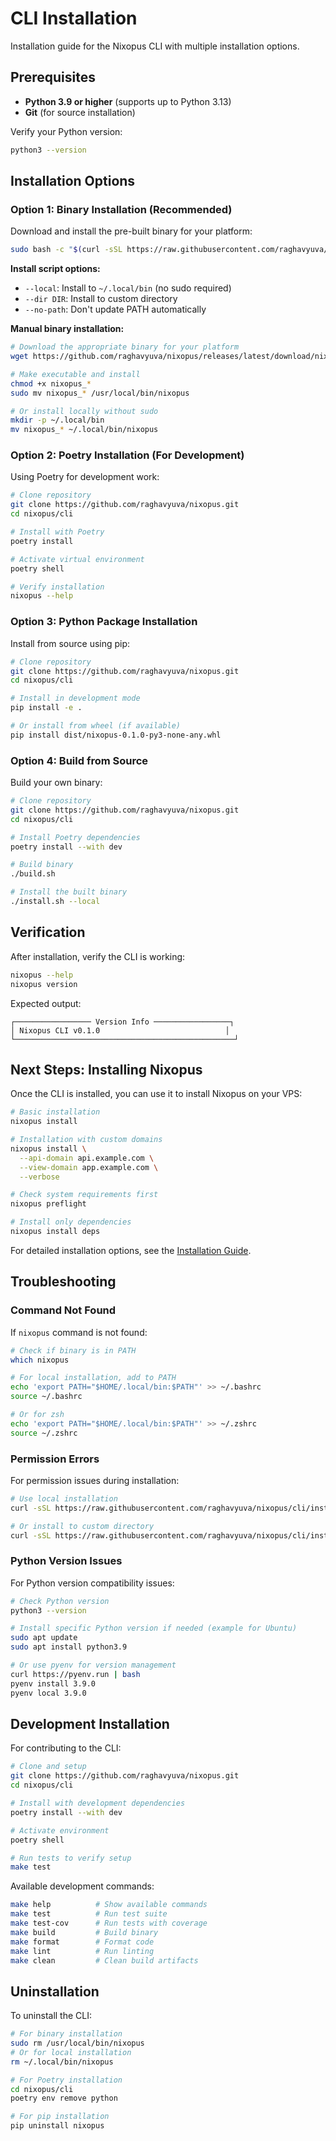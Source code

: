 # CLI Installation

Installation guide for the Nixopus CLI with multiple installation options.

## Prerequisites

- **Python 3.9 or higher** (supports up to Python 3.13)
- **Git** (for source installation)

Verify your Python version:
```bash
python3 --version
```

## Installation Options

### Option 1: Binary Installation (Recommended)

Download and install the pre-built binary for your platform:

```bash
sudo bash -c "$(curl -sSL https://raw.githubusercontent.com/raghavyuva/nixopus/refs/heads/master/scripts/install-cli.sh)"
```

**Install script options:**
- `--local`: Install to `~/.local/bin` (no sudo required)
- `--dir DIR`: Install to custom directory
- `--no-path`: Don't update PATH automatically

**Manual binary installation:**
```bash
# Download the appropriate binary for your platform
wget https://github.com/raghavyuva/nixopus/releases/latest/download/nixopus_$(uname -s | tr '[:upper:]' '[:lower:]')_$(uname -m)

# Make executable and install
chmod +x nixopus_*
sudo mv nixopus_* /usr/local/bin/nixopus

# Or install locally without sudo
mkdir -p ~/.local/bin
mv nixopus_* ~/.local/bin/nixopus
```

### Option 2: Poetry Installation (For Development)

Using Poetry for development work:

```bash
# Clone repository
git clone https://github.com/raghavyuva/nixopus.git
cd nixopus/cli

# Install with Poetry
poetry install

# Activate virtual environment
poetry shell

# Verify installation
nixopus --help
```

### Option 3: Python Package Installation

Install from source using pip:

```bash
# Clone repository
git clone https://github.com/raghavyuva/nixopus.git
cd nixopus/cli

# Install in development mode
pip install -e .

# Or install from wheel (if available)
pip install dist/nixopus-0.1.0-py3-none-any.whl
```

### Option 4: Build from Source

Build your own binary:

```bash
# Clone repository
git clone https://github.com/raghavyuva/nixopus.git
cd nixopus/cli

# Install Poetry dependencies
poetry install --with dev

# Build binary
./build.sh

# Install the built binary
./install.sh --local
```

## Verification

After installation, verify the CLI is working:

```bash
nixopus --help
nixopus version
```

Expected output:
```
┌───────────────── Version Info ─────────────────┐
│ Nixopus CLI v0.1.0                            │
└─────────────────────────────────────────────────┘
```

## Next Steps: Installing Nixopus

Once the CLI is installed, you can use it to install Nixopus on your VPS:

```bash
# Basic installation
nixopus install

# Installation with custom domains
nixopus install \
  --api-domain api.example.com \
  --view-domain app.example.com \
  --verbose

# Check system requirements first
nixopus preflight

# Install only dependencies
nixopus install deps
```

For detailed installation options, see the [Installation Guide](../install/index.md).

## Troubleshooting

### Command Not Found

If `nixopus` command is not found:

```bash
# Check if binary is in PATH
which nixopus

# For local installation, add to PATH
echo 'export PATH="$HOME/.local/bin:$PATH"' >> ~/.bashrc
source ~/.bashrc

# Or for zsh
echo 'export PATH="$HOME/.local/bin:$PATH"' >> ~/.zshrc
source ~/.zshrc
```

### Permission Errors

For permission issues during installation:

```bash
# Use local installation
curl -sSL https://raw.githubusercontent.com/raghavyuva/nixopus/cli/install.sh | bash -s -- --local

# Or install to custom directory
curl -sSL https://raw.githubusercontent.com/raghavyuva/nixopus/cli/install.sh | bash -s -- --dir ~/bin
```

### Python Version Issues

For Python version compatibility issues:

```bash
# Check Python version
python3 --version

# Install specific Python version if needed (example for Ubuntu)
sudo apt update
sudo apt install python3.9

# Or use pyenv for version management
curl https://pyenv.run | bash
pyenv install 3.9.0
pyenv local 3.9.0
```

## Development Installation

For contributing to the CLI:

```bash
# Clone and setup
git clone https://github.com/raghavyuva/nixopus.git
cd nixopus/cli

# Install with development dependencies
poetry install --with dev

# Activate environment
poetry shell

# Run tests to verify setup
make test
```

Available development commands:
```bash
make help          # Show available commands
make test          # Run test suite
make test-cov      # Run tests with coverage
make build         # Build binary
make format        # Format code
make lint          # Run linting
make clean         # Clean build artifacts
```

## Uninstallation

To uninstall the CLI:

```bash
# For binary installation
sudo rm /usr/local/bin/nixopus
# Or for local installation
rm ~/.local/bin/nixopus

# For Poetry installation
cd nixopus/cli
poetry env remove python

# For pip installation
pip uninstall nixopus
```